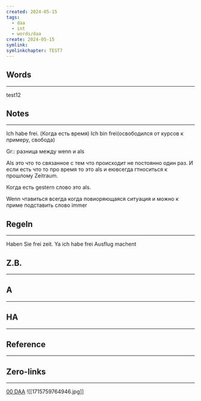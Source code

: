 ```yaml
---
created: 2024-05-15
tags:
  - daa
  - int
  - words/daa
create: 2024-05-15
symlink: 
symlinkchapter: TEST7
---
```



## Words
---
test12 
## Notes
---
Ich habe frei. (Когда есть время)
Ich bin frei(освободился от курсов к примеру, свобода)


Gr:: разница между wenn и als

Als это что то связанное с тем что происходит не постоянно один раз. И если есть что то про время то это als и еювсегда гтноситься к прошлому
Zeitraum.

Когда есть gestern слово это als. 

Wenn чтавиться всегда когда повиоряющаяся ситуация и можно к приме подставить слово immer
## Regeln
---
Haben Sie frei zeit.
Ya ich habe frei
Ausflug machent
## Z.B.
---
## A
---

## HA
---

## Reference
---

## Zero-links
---
[00 DAA](app://obsidian.md/00%20DAA)
![[1715759764946.jpg]]
